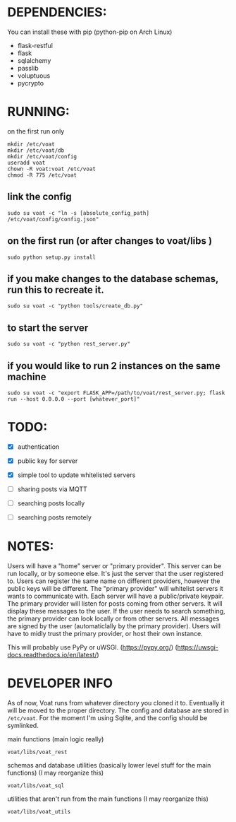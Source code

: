 


# DEPENDENCIES:

You can install these with pip (python-pip on Arch Linux)

* flask-restful
* flask
* sqlalchemy
* passlib
* voluptuous
* pycrypto



# RUNNING:
on the first run only

```
mkdir /etc/voat
mkdir /etc/voat/db
mkdir /etc/voat/config
useradd voat
chown -R voat:voat /etc/voat
chmod -R 775 /etc/voat
```

## link the config

```sudo su voat -c "ln -s [absolute_config_path] /etc/voat/config/config.json"```


## on the first run (or after changes to voat/libs )  

```cd /where/ever/voat/libs
sudo python setup.py install

```

## if you make changes to the database schemas, run this to recreate it. 
```
sudo su voat -c "python tools/create_db.py"
```


## to start the server

```sudo su voat -c "python rest_server.py"```

## if you would like to run 2 instances on the same machine

``` 
sudo su voat -c "export FLASK_APP=/path/to/voat/rest_server.py; flask run --host 0.0.0.0 --port [whatever_port]"
```


# TODO:

- [x] authentication
- [x] public key for server
- [x] simple tool to update whitelisted servers 
- [ ] sharing posts via MQTT 
- [ ] searching posts locally
- [ ] searching posts remotely





# NOTES:

Users will have a "home" server or "primary provider". This server can be run locally, or by someone else. It's just the server that the user registered to. Users can register the same name on different providers, however the public keys will be different. The "primary provider" will whitelist servers it wants to communicate with. Each server will have a public/private keypair. The primary provider will listen for posts coming from other servers. It will display these messages to the user. If the user needs to search something, the primary provider can look locally or from other servers. All messages are signed by the user (automaticlally by the primary provider). Users will have to midly trust the primary provider, or host their own instance. 

This will probably use PyPy or uWSGI. (https://pypy.org/) (https://uwsgi-docs.readthedocs.io/en/latest/)


# DEVELOPER INFO

As of now, Voat runs from whatever directory you cloned it to. Eventually it will be moved to the proper directory. The config and database are stored in `/etc/voat`. For the moment I'm using Sqlite, and the config should be symlinked. 


main functions (main logic really)

```voat/libs/voat_rest``` 


schemas and database utilities (basically lower level stuff for the main functions) (I may reorganize this)

```voat/libs/voat_sql``` 


utilities that aren't run from the main functions (I may reorganize this)

```voat/libs/voat_utils```




